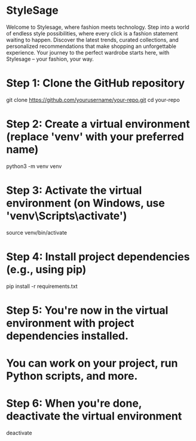 # StyleSage
Welcome to Stylesage, where fashion meets technology. Step into a world of endless style possibilities, where every click is a fashion statement waiting to happen. Discover the latest trends, curated collections, and personalized recommendations that make shopping an unforgettable experience. Your journey to the perfect wardrobe starts here, with Stylesage – your fashion, your way.

# Step 1: Clone the GitHub repository
git clone https://github.com/yourusername/your-repo.git
cd your-repo

# Step 2: Create a virtual environment (replace 'venv' with your preferred name)
python3 -m venv venv

# Step 3: Activate the virtual environment (on Windows, use 'venv\Scripts\activate')
source venv/bin/activate

# Step 4: Install project dependencies (e.g., using pip)
pip install -r requirements.txt

# Step 5: You're now in the virtual environment with project dependencies installed.
# You can work on your project, run Python scripts, and more.

# Step 6: When you're done, deactivate the virtual environment
deactivate
